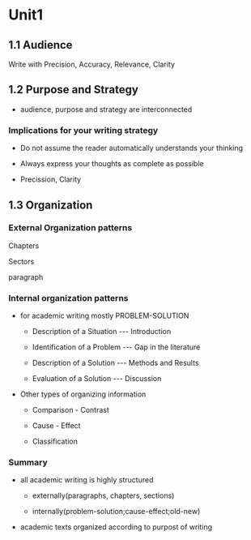 # Unit1

## 1.1 Audience

Write with Precision, Accuracy, Relevance, Clarity

## 1.2 Purpose and Strategy

* audience, purpose and strategy are interconnected

### Implications for your writing strategy

* Do not assume the reader automatically understands your thinking

* Always express your thoughts as complete as possible

* Precission, Clarity

## 1.3 Organization

### External Organization patterns

Chapters

Sectors 

paragraph

### Internal organization patterns

* for academic writing mostly PROBLEM-SOLUTION

    * Description of a Situation      --- Introduction

    * Identification of a Problem     --- Gap in the literature
 
    * Description of a Solution       --- Methods and Results

    * Evaluation of a Solution        --- Discussion

* Other types of organizing information

    * Comparison - Contrast

    * Cause - Effect

    * Classification

### Summary

* all academic writing is highly structured

    * externally(paragraphs, chapters, sections)

    * internally(problem-solution;cause-effect;old-new)

* academic texts organized according to purpost of writing



